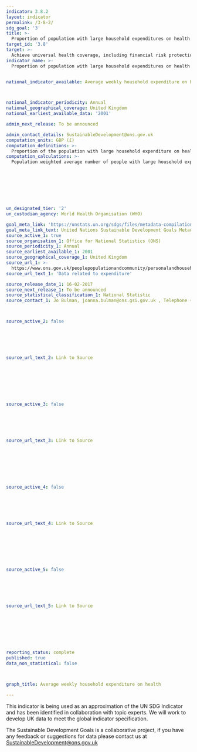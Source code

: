 ```yaml
---
indicator: 3.8.2
layout: indicator
permalink: /3-8-2/
sdg_goal: '3'
title: >-
  Proportion of population with large household expenditures on health as a share of total household expenditure or income
target_id: '3.8'
target: >-
  Achieve universal health coverage, including financial risk protection, access to quality essential health-care services and access to safe, effective, quality and affordable essential medicines and vaccines for all
indicator_name: >-
  Proportion of population with large household expenditures on health as a share of total household expenditure or income


national_indicator_available: Average weekly household expenditure on health



national_indicator_periodicity: Annual
national_geographical_coverage: United Kingdom
national_earliest_available_data: '2001'

admin_next_release: To be announced

admin_contact_details: SustainableDevelopment@ons.gov.uk
computation_units: GBP (£)
computation_definitions: >-
  Proportion of the population with large household expenditure on health as a share of total household expenditure or income. Two thresholds are used to define “large household expenditure on health”: greater than 10% and greater than 25% of total household expenditure or income.
computation_calculations: >-
  Population weighted average number of people with large household expenditure on health as a share of total household expenditure or income - see UN metadata for more information.








un_designated_tier: '2'
un_custodian_agency: World Health Organisation (WHO)

goal_meta_link: 'https://unstats.un.org/sdgs/files/metadata-compilation/Metadata-Goal-3.pdf'
goal_meta_link_text: United Nations Sustainable Development Goals Metadata (PDF 4.0 MB)
source_active_1: true
source_organisation_1: Office for National Statistics (ONS)
source_periodicity_1: Annual
source_earliest_available_1: 2001
source_geographical_coverage_1: United Kingdom
source_url_1: >-
  https://www.ons.gov.uk/peoplepopulationandcommunity/personalandhouseholdfinances/expenditure/datalist?filter=datasets
source_url_text_1: 'Data related to expenditure'

source_release_date_1: 16-02-2017
source_next_release_1: To be announced
source_statistical_classification_1: National Statistic
source_contact_1: Jo Bulman, joanna.bulman@ons.gsi.gov.uk , Telephone +44 (0)1633 455914



source_active_2: false






source_url_text_2: Link to Source








source_active_3: false






source_url_text_3: Link to Source








source_active_4: false






source_url_text_4: Link to Source








source_active_5: false






source_url_text_5: Link to Source








reporting_status: complete
published: true
data_non_statistical: false



graph_title: Average weekly household expenditure on health

---
```

This indicator is being used as an approximation of the UN SDG Indicator and has been identified in collaboration with topic experts. We will work to develop UK data to meet the global indicator specification.
  
The Sustainable Development Goals is a collaborative project, if you have any feedback or suggestions for data please contact us at <SustainableDevelopment@ons.gov.uk>


